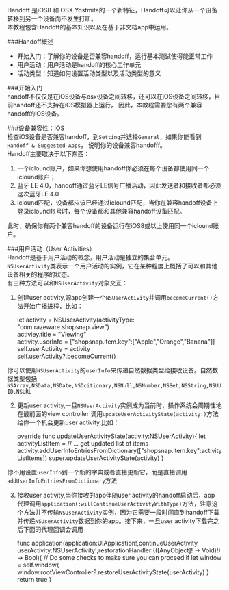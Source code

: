 Handoff 是iOS8 和 OSX Yostmite的一个新特征，Handoff可以让你从一个设备转移到另一个设备而不发生打断。  
本教程包含Handoff的基本知识以及在基于非文档app中运用。 

###Handoff概述
*  开始入门：了解你的设备是否兼容handoff，运行基本测试使得能正常工作
*  用户活动：用户活动是handoff的核心工作单元
*  活动类型：知道如何设置活动类型以及活动类型的意义

###开始入门  
handoff不仅仅是在iOS设备与osx设备之间转移，还可以在iOS设备之间转移，目前handoff还不支持在iOS模拟器上运行，
因此，本教程需要您有两个兼容handoff的iOS设备。

###设备兼容性：iOS  
检查iOS设备是否兼容handoff，到`Setting`并选择`General`，如果你能看到`Handoff & Suggested Apps`，
说明你的设备兼容handofff。  
Handoff主要取决于以下东西：  
1.  一个iclound账户，如果你想使用handoff你必须在每个设备都使用同一个iclound账户；
2.  蓝牙 LE 4.0，handoff通过蓝牙LE信号广播活动，因此发送者和接收者都必须这次蓝牙LE 4.0
3.  iclound匹配，设备都应该已经通过iclound匹配，当你在兼容handoff设备上登录iclound帐号时，每个设备都和其他兼容handoff设备匹配。

此时，确保你有两个兼容handoff的设备运行在iOS8或以上使用同一个iclound账户。

###用户活动（User Activities）  
Handoff是基于用户活动的概念，用户活动是独立的集合单元。  
`NSUserActivity`类表示一个用户活动的实例，它在某种程度上概括了可以和其他设备相关的程序的状态。  
有三种方法可以和`NSUserActivity`对象交互：  
1.  创建user activity,源app创建一个`NSUserActivity`并调用`becomeCurrent()`方法开始广播进程，比如：

    let activity = NSUserActivity(activityType: "com.razeware.shopsnap.view")  
    activiey.title = "Viewing"  
    activity.userInfo = ["shopsnap.item.key":["Apple","Orange","Banana"]]  
    self.userActivity = activity  
    self.userActivity?.becomeCurrent()  

你可以使用`NSUserActivity`的`userInfo`来传递自然数据类型给接收设备。自然数据类型包括`NSArray,NSData,NSDate,NSDcitionary,NSNull,NSNumber,NSSet,NSString,NSUUID,NSURL`

2.  更新user activity,一旦`NSUserActivity`实例成为当前时，操作系统会周期性地在最前面的view controller 调用`updateUserActivityState(activity:)`方法给你一个机会更新user activity,比如：

    override func updateUserActivityState(activity:NSUserActivity){
      let activityListItem = // ... get updated list of items
      activity.addUserInfoEntriesFromDictionary(["shopsnap.item.key":activityListItems])
      super.updateUserActivityState(activity)
    }
    
你不用设置`userInfo`到一个新的字典或者直接更新它，而是直接调用`addUserInfoEntriesFromDictionary`方法

3.  接收user activity,当你接收的app伴随user activity的handoff启动后，app 代理调用`application(:willContinueUserActivityWithType)`方法，注意这个方法并不传输`NSUserActivity`实例，因为它需要一段时间直到handoff下载并传递`NSUserActivity`数据到你的app。接下来，一旦user activity下载完之后下面的代理回调会调用

    func application(application:UIApplication!,continueUserActivity userActivity:NSUserActivity!,restorationHandler:(([AnyObject]! -> Void)!) -> Bool){
      // Do some checks to make sure you can proceed
      if let window = self.window{
        window.rootViewController?.restoreUserActivityState(userActivity)
      }
      return true
    }

